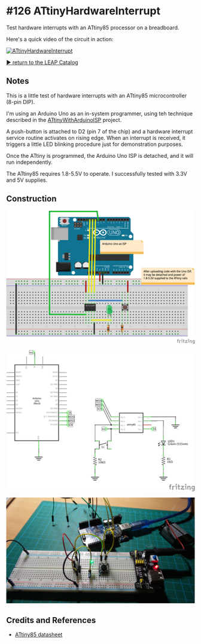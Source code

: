 # #126 ATtinyHardwareInterrupt

Test hardware interrupts with an ATtiny85 processor on a breadboard.

Here's a quick video of the circuit in action:

[![ATtinyHardwareInterrupt](http://img.youtube.com/vi/VTJ1ycVzYq0/0.jpg)](http://www.youtube.com/watch?v=VTJ1ycVzYq0)


[:arrow_forward: return to the LEAP Catalog](https://leap.tardate.com)

## Notes

This is a little test of hardware interrupts with an ATtiny85 microcontroller (8-pin DIP).

I'm using an Arduino Uno as an in-system programmer, using teh technique described in the [ATtinyWithArduinoISP](../ATtinyWithArduinoISP) project.

A push-button is attached to D2 (pin 7 of the chip) and a hardware interrupt service routine activates on rising edge.
When an interrupt is received, it triggers a little LED blinking procedure just for demonstration purposes.

Once the ATtiny is programmed, the Arduino Uno ISP is detached, and it will run independently.

The ATtiny85 requires 1.8-5.5V to operate. I successfully tested with 3.3V and 5V supplies.

## Construction

![Breadboard](./assets/ATtinyHardwareInterrupt_bb.jpg?raw=true)

![The Schematic](./assets/ATtinyHardwareInterrupt_schematic.jpg?raw=true)

![The Build](./assets/ATtinyHardwareInterrupt_build.jpg?raw=true)

## Credits and References
* [ATtiny85 datasheet](http://www.atmel.com/devices/ATTINY85.aspx)

